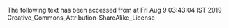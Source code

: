 The following text has been accessed from at Fri Aug 9 03:43:04 IST 2019
Creative_Commons_Attribution-ShareAlike_License
